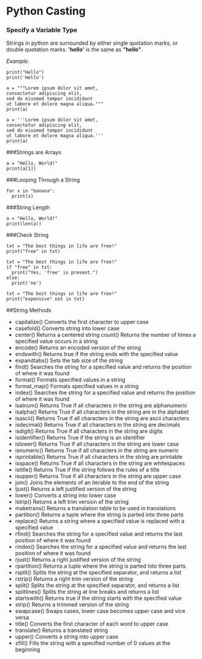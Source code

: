 # Python Casting

### Specify a Variable Type

Strings in python are surrounded by either single quotation marks, or double quotation marks.
**'hello'** is the same as **"hello"**.

_Example:_

````
print("Hello")
print('Hello')
````

````
a = """Lorem ipsum dolor sit amet,
consectetur adipiscing elit,
sed do eiusmod tempor incididunt
ut labore et dolore magna aliqua."""
print(a)
````

````
a = '''Lorem ipsum dolor sit amet,
consectetur adipiscing elit,
sed do eiusmod tempor incididunt
ut labore et dolore magna aliqua.'''
print(a)
````

###Strings are Arrays

````
a = "Hello, World!"
print(a[1])
````

###Looping Through a String

````
for x in "banana":
  print(x)
````

###String Length
````
a = "Hello, World!"
print(len(a))
````

###Check String
````
txt = "The best things in life are free!"
print("free" in txt)
````

````
txt = "The best things in life are free!"
if "free" in txt:
  print("Yes, 'free' is present.")
else:
  print('no')
````

````
txt = "The best things in life are free!"
print("expensive" not in txt)
````

##String Methods
- capitalize()	Converts the first character to upper case
- casefold()	Converts string into lower case
- center()	Returns a centered string
count()	Returns the number of times a specified value occurs in a string
- encode()	Returns an encoded version of the string
- endswith()	Returns true if the string ends with the specified value
- expandtabs()	Sets the tab size of the string
- find()	Searches the string for a specified value and returns the position of where it was found
- format()	Formats specified values in a string
- format_map()	Formats specified values in a string
- index()	Searches the string for a specified value and returns the position of where it was found
- isalnum()	Returns True if all characters in the string are alphanumeric
- isalpha()	Returns True if all characters in the string are in the alphabet
- isascii()	Returns True if all characters in the string are ascii characters
- isdecimal()	Returns True if all characters in the string are decimals
- isdigit()	Returns True if all characters in the string are digits
- isidentifier()	Returns True if the string is an identifier
- islower()	Returns True if all characters in the string are lower case
- isnumeric()	Returns True if all characters in the string are numeric
- isprintable()	Returns True if all characters in the string are printable
- isspace()	Returns True if all characters in the string are whitespaces
- istitle()	Returns True if the string follows the rules of a title
- isupper()	Returns True if all characters in the string are upper case
- join()	Joins the elements of an iterable to the end of the string
- ljust()	Returns a left justified version of the string
- lower()	Converts a string into lower case
- lstrip()	Returns a left trim version of the string
- maketrans()	Returns a translation table to be used in translations
- partition()	Returns a tuple where the string is parted into three parts
- replace()	Returns a string where a specified value is replaced with a specified value
- rfind()	Searches the string for a specified value and returns the last position of where it was found
- rindex()	Searches the string for a specified value and returns the last position of where it was found
- rjust()	Returns a right justified version of the string
- rpartition()	Returns a tuple where the string is parted into three parts
- rsplit()	Splits the string at the specified separator, and returns a list
- rstrip()	Returns a right trim version of the string
- split()	Splits the string at the specified separator, and returns a list
- splitlines()	Splits the string at line breaks and returns a list
- startswith()	Returns true if the string starts with the specified value
- strip()	Returns a trimmed version of the string
- swapcase()	Swaps cases, lower case becomes upper case and vice versa
- title()	Converts the first character of each word to upper case
- translate()	Returns a translated string
- upper()	Converts a string into upper case
- zfill()	Fills the string with a specified number of 0 values at the beginning
